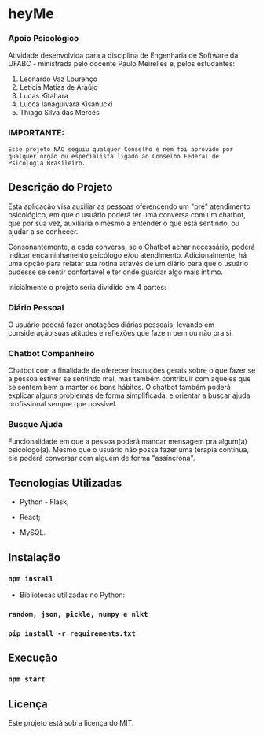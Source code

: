 # heyMe

### Apoio Psicológico

Atividade desenvolvida para a disciplina de Engenharia de Software da UFABC - ministrada pelo docente Paulo Meirelles e, pelos estudantes:

1. Leonardo Vaz Lourenço
1. Letícia Matias de Araújo
1. Lucas Kitahara
1. Lucca Ianaguivara Kisanucki
1. Thiago Silva das Mercês

### IMPORTANTE:

    Esse projeto NÃO seguiu qualquer Conselho e nem foi aprovado por qualquer órgão ou especialista ligado ao Conselho Federal de Psicologia Brasileiro.

## Descrição do Projeto

Esta aplicação visa auxiliar as pessoas oferencendo um "pré" atendimento psicológico, em que o usuário poderá ter uma conversa com um chatbot, que por sua vez, auxiliaria o mesmo a entender o que está sentindo, ou ajudar a se conhecer.

Consonantemente, a cada conversa, se o Chatbot achar necessário, poderá indicar encaminhamento psicólogo e/ou atendimento. Adicionalmente, há uma opção para relatar sua rotina através de um diário para que o usuário pudesse se sentir confortável e ter onde guardar algo mais íntimo. 

Inicialmente o projeto seria dividido em 4 partes:

### Diário Pessoal

O usuário poderá fazer anotações diárias pessoais, levando em consideração suas atitudes e reflexões que fazem bem ou não pra si.

### Chatbot Companheiro

Chatbot com a finalidade de oferecer instruções gerais sobre o que fazer se a pessoa estiver se sentindo mal, mas também contribuir com aqueles que se sentem bem a manter os bons hábitos. O chatbot também poderá explicar alguns problemas de forma simplificada, e orientar a buscar ajuda profissional sempre que possível.

### Busque Ajuda 

Funcionalidade em que a pessoa poderá mandar mensagem pra algum(a) psicólogo(a). Mesmo que o usuário não possa fazer uma terapia contínua, ele poderá conversar com alguém de forma "assíncrona".

## Tecnologias Utilizadas

* Python - Flask;

* React;

* MySQL.


## Instalação

### `npm install`

* Bibliotecas utilizadas no Python:

### `random, json, pickle, numpy e nlkt`
### `pip install -r requirements.txt`

## Execução

### `npm start`

## Licença

Este projeto está sob a licença do MIT.
